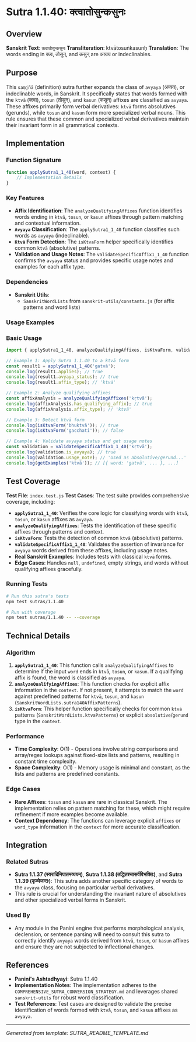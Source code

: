 # Sutra 1.1.40: क्त्वातोसुन्कसुनः

## Overview

**Sanskrit Text**: `क्त्वातोसुन्कसुनः`
**Transliteration**: ktvātosuṅkasunḥ
**Translation**: The words ending in क्त्व, तोसुन्, and कसुन् are अव्यय or indeclinables.

## Purpose

This `saṃjñā` (definition) sutra further expands the class of `avyaya` (अव्यय), or indeclinable words, in Sanskrit. It specifically states that words formed with the `ktvā` (क्त्वा), `tosun` (तोसुन्), and `kasun` (कसुन्) affixes are classified as `avyaya`. These affixes primarily form verbal derivatives: `ktvā` forms absolutives (gerunds), while `tosun` and `kasun` form more specialized verbal nouns. This rule ensures that these common and specialized verbal derivatives maintain their invariant form in all grammatical contexts.

## Implementation

### Function Signature
```javascript
function applySutra1_1_40(word, context) {
    // Implementation details
}
```

### Key Features
- **Affix Identification**: The `analyzeQualifyingAffixes` function identifies words ending in `ktvā`, `tosun`, or `kasun` affixes through pattern matching and contextual information.
- **`Avyaya` Classification**: The `applySutra1_1_40` function classifies such words as `avyaya` (indeclinable).
- **`Ktvā` Form Detection**: The `isKtvaForm` helper specifically identifies common `ktvā` (absolutive) patterns.
- **Validation and Usage Notes**: The `validateSpecificAffix1_1_40` function confirms the `avyaya` status and provides specific usage notes and examples for each affix type.

### Dependencies
- **Sanskrit Utils**:
  - `SanskritWordLists` from `sanskrit-utils/constants.js` (for affix patterns and word lists)

### Usage Examples

### Basic Usage
```javascript
import { applySutra1_1_40, analyzeQualifyingAffixes, isKtvaForm, validateSpecificAffix1_1_40, getUsageNote, getExamples } from './index.js';

// Example 1: Apply Sutra 1.1.40 to a ktvā form
const result1 = applySutra1_1_40('gatvā');
console.log(result1.applies); // true
console.log(result1.avyaya_status); // true
console.log(result1.affix_type); // 'ktvā'

// Example 2: Analyze qualifying affixes
const affixAnalysis = analyzeQualifyingAffixes('kṛtvā');
console.log(affixAnalysis.has_qualifying_affix); // true
console.log(affixAnalysis.affix_type); // 'ktvā'

// Example 3: Detect ktvā form
console.log(isKtvaForm('bhuktvā')); // true
console.log(isKtvaForm('gacchati')); // false

// Example 4: Validate avyaya status and get usage notes
const validation = validateSpecificAffix1_1_40('kṛtvā');
console.log(validation.is_avyaya); // true
console.log(validation.usage_note); // 'Used as absolutive/gerund...'
console.log(getExamples('ktvā')); // [{ word: 'gatvā', ... }, ...]
```

## Test Coverage

**Test File**: `index.test.js`
**Test Cases**: The test suite provides comprehensive coverage, including:
- **`applySutra1_1_40`**: Verifies the core logic for classifying words with `ktvā`, `tosun`, or `kasun` affixes as `avyaya`.
- **`analyzeQualifyingAffixes`**: Tests the identification of these specific affixes through patterns and context.
- **`isKtvaForm`**: Tests the detection of common `ktvā` (absolutive) patterns.
- **`validateSpecificAffix1_1_40`**: Validates the assertion of invariance for `avyaya` words derived from these affixes, including usage notes.
- **Real Sanskrit Examples**: Includes tests with classical `ktvā` forms.
- **Edge Cases**: Handles `null`, `undefined`, empty strings, and words without qualifying affixes gracefully.

### Running Tests
```bash
# Run this sutra's tests
npm test sutras/1.1.40

# Run with coverage
npm test sutras/1.1.40 -- --coverage
```

## Technical Details

### Algorithm
1.  **`applySutra1_1_40`**: This function calls `analyzeQualifyingAffixes` to determine if the input `word` ends in `ktvā`, `tosun`, or `kasun`. If a qualifying affix is found, the word is classified as `avyaya`.
2.  **`analyzeQualifyingAffixes`**: This function checks for explicit affix information in the `context`. If not present, it attempts to match the `word` against predefined patterns for `ktvā`, `tosun`, and `kasun` (`SanskritWordLists.sutra140AffixPatterns`).
3.  **`isKtvaForm`**: This helper function specifically checks for common `ktvā` patterns (`SanskritWordLists.ktvaPatterns`) or explicit `absolutive`/`gerund` type in the `context`.

### Performance
- **Time Complexity**: O(1) - Operations involve string comparisons and array/regex lookups against fixed-size lists and patterns, resulting in constant time complexity.
- **Space Complexity**: O(1) - Memory usage is minimal and constant, as the lists and patterns are predefined constants.

### Edge Cases
- **Rare Affixes**: `tosun` and `kasun` are rare in classical Sanskrit. The implementation relies on pattern matching for these, which might require refinement if more examples become available.
- **Context Dependency**: The functions can leverage explicit `affixes` or `word_type` information in the `context` for more accurate classification.

## Integration

### Related Sutras
- **Sutra 1.1.37 (स्वरादिनिपातमव्ययम्)**, **Sutra 1.1.38 (तद्धितश्चासर्वविभक्तिः)**, and **Sutra 1.1.39 (कृन्मेजन्तः)**: This sutra adds another specific category of words to the `avyaya` class, focusing on particular verbal derivatives.
- This rule is crucial for understanding the invariant nature of absolutives and other specialized verbal forms in Sanskrit.

### Used By
- Any module in the Panini engine that performs morphological analysis, declension, or sentence parsing will need to consult this sutra to correctly identify `avyaya` words derived from `ktvā`, `tosun`, or `kasun` affixes and ensure they are not subjected to inflectional changes.

## References

- **Panini's Ashtadhyayi**: Sutra 1.1.40
- **Implementation Notes**: The implementation adheres to the `COMPREHENSIVE_SUTRA_CONVERSION_STRATEGY.md` and leverages shared `sanskrit-utils` for robust word classification.
- **Test References**: Test cases are designed to validate the precise identification of words formed with `ktvā`, `tosun`, and `kasun` affixes as `avyaya`.

---

*Generated from template: SUTRA_README_TEMPLATE.md*
